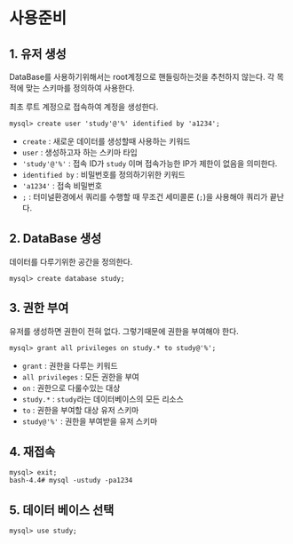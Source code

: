 # 사용준비

## 1. 유저 생성
DataBase를 사용하기위해서는 root계정으로 핸들링하는것을 추천하지 않는다. 각 목적에 맞는 스키마를 정의하여 사용한다.

 최초 루트 계정으로 접속하여 계정을 생성한다.
``` terminal
mysql> create user 'study'@'%' identified by 'a1234';
```
- `create` : 새로운 데이터를 생성할때 사용하는 키워드
- `user` : 생성하고자 하는 스키마 타입
- `'study'@'%'` : 접속 ID가 `study` 이며 접속가능한 IP가 제한이 없음을 의미한다.
- `identified by` : 비밀번호를 정의하기위한 키워드
- `'a1234'` : 접속 비밀번호
- `;` : 터미널환경에서 쿼리를 수행할 때 무조건 세미콜론 (`;`)을 사용해야 쿼리가 끝난다.

## 2. DataBase 생성
데이터를 다루기위한 공간을 정의한다.
``` terminal
mysql> create database study;
```

## 3. 권한 부여
유저를 생성하면 권한이 전혀 없다. 그렇기때문에 권한을 부여해야 한다.
``` terminal
mysql> grant all privileges on study.* to study@'%';
```
- `grant` : 권한을 다루는 키워드
- `all privileges` : 모든 권한을 부여
- `on` : 권한으로 다룰수있는 대상
- `study.*` : `study`라는 데이터베이스의 모든 리소스
- `to` : 권한을 부여할 대상 유저 스키마
- `study@'%'` : 권한을 부여받을 유저 스키마

## 4. 재접속
``` terminal
mysql> exit;
bash-4.4# mysql -ustudy -pa1234
```

## 5. 데이터 베이스 선택
``` terminal
mysql> use study;
```